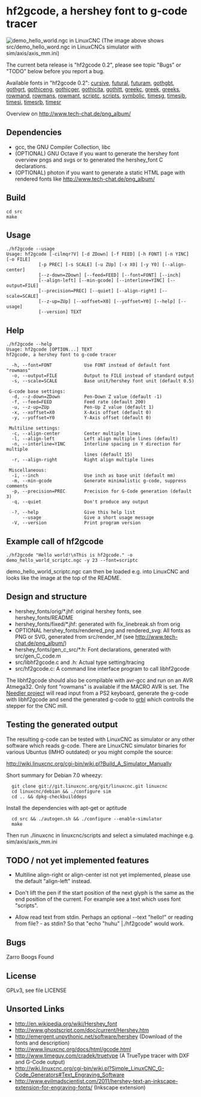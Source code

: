 hf2gcode, a hershey font to g-code tracer
=========================================
![demo_hello_world.ngc in LinuxCNC](http://tech-chat.de/images/demo_hello_world.png)
(The image above shows src/demo_hello_word.ngc in LinuxCNCs simulator with sim/axis/axis_mm.ini)

The current beta release is "hf2gcode 0.2",
please see topic "Bugs" or "TODO" below before you report a bug.

Available fonts in "hf2gcode 0.2":
[cursive](http://www.tech-chat.de/hf/cursive.svg),
[futural](http://www.tech-chat.de/hf/futural.svg),
[futuram](http://www.tech-chat.de/hf/futuram.svg),
[gothgbt](http://www.tech-chat.de/hf/gothgbt.svg),
[gothgrt](http://www.tech-chat.de/hf/gothgrt.svg),
[gothiceng](http://www.tech-chat.de/hf/gothiceng.svg),
[gothicger](http://www.tech-chat.de/hf/gothicger.svg),
[gothicita](http://www.tech-chat.de/hf/gothicita.svg),
[gothitt](http://www.tech-chat.de/hf/gothitt.svg),
[greekc](http://www.tech-chat.de/hf/greekc.svg),
[greek](http://www.tech-chat.de/hf/greek.svg),
[greeks](http://www.tech-chat.de/hf/greeks.svg),
[rowmand](http://www.tech-chat.de/hf/rowmand.svg),
[rowmans](http://www.tech-chat.de/hf/rowmans.svg),
[rowmant](http://www.tech-chat.de/hf/rowmant.svg),
[scriptc](http://www.tech-chat.de/hf/scriptc.svg),
[scripts](http://www.tech-chat.de/hf/scripts.svg),
[symbolic](http://www.tech-chat.de/hf/symbolic.svg),
[timesg](http://www.tech-chat.de/hf/timesg.svg),
[timesib](http://www.tech-chat.de/hf/timesib.svg),
[timesi](http://www.tech-chat.de/hf/timesi.svg),
[timesrb](http://www.tech-chat.de/hf/timesrb.svg),
[timesr](http://www.tech-chat.de/hf/timesr.svg)

Overview on http://www.tech-chat.de/png_album/

Dependencies
------------
*  gcc, the GNU Compiler Collection, libc
*  (OPTIONAL) GNU Octave if you want to generate the hershey font overview pngs and svgs or to generated the hershey_font C declarations.
*  (OPTIONAL) photon if you want to generate a static HTML page with rendered fonts like http://www.tech-chat.de/png_album/

Build
-----
    cd src
    make

Usage
-----
    ./hf2gcode --usage
    Usage: hf2gcode [-cilmqr?V] [-d ZDown] [-f FEED] [-h FONT] [-n YINC] [-o FILE]
                [-p PREC] [-s SCALE] [-u ZUp] [-x X0] [-y Y0] [--align-center]
                [--z-down=ZDown] [--feed=FEED] [--font=FONT] [--inch]
                [--align-left] [--min-gcode] [--interline=YINC] [--output=FILE]
                [--precision=PREC] [--quiet] [--align-right] [--scale=SCALE]
                [--z-up=ZUp] [--xoffset=X0] [--yoffset=Y0] [--help] [--usage]
                [--version] TEXT

Help
----
    ./hf2gcode --help
    Usage: hf2gcode [OPTION...] TEXT
    hf2gcode, a hershey font to g-code tracer

      -h, --font=FONT            Use FONT instead of default font "rowmans"
      -o, --output=FILE          Output to FILE instead of standard output
      -s, --scale=SCALE          Base unit/hershey font unit (default 0.5)

     G-code base settings:
      -d, --z-down=ZDown         Pen-Down Z value (default -1)
      -f, --feed=FEED            Feed rate (default 200)
      -u, --z-up=ZUp             Pen-Up Z value (default 1)
      -x, --xoffset=X0           X-Axis offset (default 0)
      -y, --yoffset=Y0           Y-Axis offset (default 0)

     Multiline settings:
      -c, --align-center         Center multiple lines
      -l, --align-left           Left align multiple lines (default)
      -n, --interline=YINC       Interline spacing in Y direction for multiple
                                 lines (default 15)
      -r, --align-right          Right align multiple lines

     Miscellaneous:
      -i, --inch                 Use inch as base unit (default mm)
      -m, --min-gcode            Generate minimalistic g-code, suppress comments
      -p, --precision=PREC       Precision for G-Code generation (default 3)
      -q, --quiet                Don't produce any output

      -?, --help                 Give this help list
          --usage                Give a short usage message
      -V, --version              Print program version

Example call of hf2gcode
------------------------
    ./hf2gcode "Hello world!\nThis is hf2gcode." -o demo_hello_world_scriptc.ngc -y 23 --font=scriptc
    
demo_hello_world_scriptc.ngc can then be loaded e.g. into LinuxCNC and looks like the image at the top of the README.

Design and structure
--------------------
*  hershey_fonts/orig/*.jhf: original hershey fonts, see hershey_fonts/README
*  hershey_fonts/fixed/*.jhf: generated with fix_linebreak.sh from orig
*  OPTIONAL hershey_fonts/rendered_png and rendered_svg: All fonts as PNG or SVG, generated from src/render_hf (see http://www.tech-chat.de/png_album/)
*  hershey_fonts/gen_c_src/*.h: Font declarations, generated with src/gen_C_code.m
*  src/libhf2gcode.c and .h: Actual type setting/tracing
*  src/hf2gcode.c: A command line interface program to call libhf2gcode

The libhf2gcode should also be compilable with avr-gcc and run on an AVR Atmega32. Only font "rowmans" is available if
the MACRO AVR is set. The [Needler project](https://github.com/Andy1978/needler) will read input from a PS2 keyboard,
generate the g-code with libhf2gcode and send the generated g-code to [grbl](https://github.com/grbl/grbl)
which controlls the stepper for the CNC mill.

Testing the generated output
----------------------------

The resulting g-code can be tested with LinuxCNC as simulator or any other software which reads g-code.
There are LinuxCNC simulator binaries for various Ubuntus (IMHO outdated) or you might compile the source:

http://wiki.linuxcnc.org/cgi-bin/wiki.pl?Build_A_Simulator_Manually

Short summary for Debian 7.0 wheezy:

      git clone git://git.linuxcnc.org/git/linuxcnc.git linuxcnc
      cd linuxcnc/debian && ./configure sim
      cd .. && dpkg-checkbuilddeps

Install the dependencies with apt-get or aptitude

      cd src && ./autogen.sh && ./configure --enable-simulator
      make

Then run ./linuxcnc in linuxcnc/scripts and select a simulated machinge e.g. sim/axis/axis_mm.ini

TODO / not yet implemented features
------------------------------------

*  Multiline align-right or align-center ist not yet implemented, please use the default "align-left" instead.

*  Don't lift the pen if the start position of the next glyph is the same as the end position of the current. For example see a text which uses font "scripts".

*  Allow read text from stdin. Perhaps an optional --text "hello!" or reading from file? - as stdin? So that "echo "huhu" |./hf2gcode" would work.

Bugs
----
Zarro Boogs Found

License
-------
GPLv3, see file LICENSE

Unsorted Links
--------------
*  http://en.wikipedia.org/wiki/Hershey_font
*  http://www.ghostscript.com/doc/current/Hershey.htm
*  http://emergent.unpythonic.net/software/hershey (Download of the fonts and description)
*  http://www.linuxcnc.org/docs/html/gcode.html
*  http://www.timeguy.com/cradek/truetype (A TrueType tracer with DXF and G-Code output)
*  http://wiki.linuxcnc.org/cgi-bin/wiki.pl?Simple_LinuxCNC_G-Code_Generators#Text_Engraving_Software
*  http://www.evilmadscientist.com/2011/hershey-text-an-inkscape-extension-for-engraving-fonts/ (Inkscape extension)
